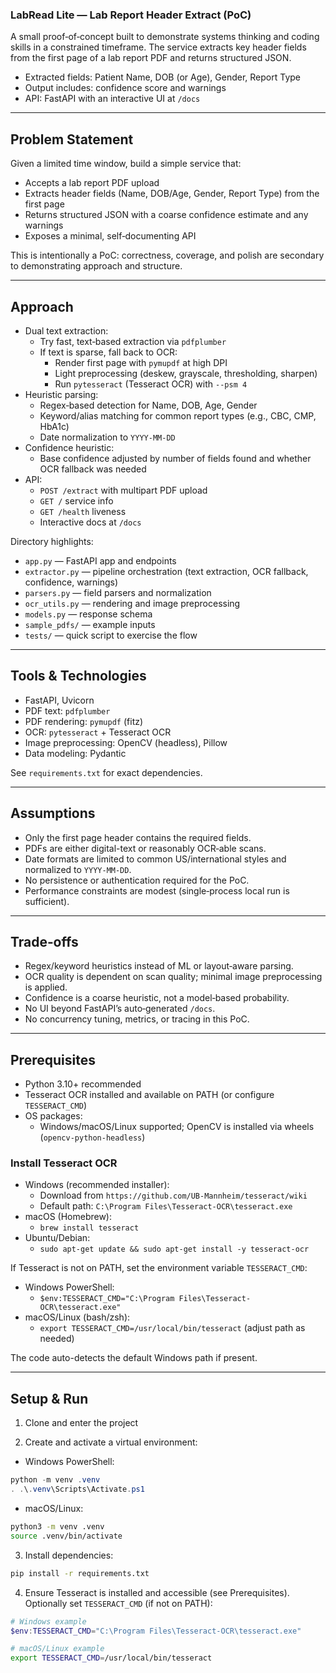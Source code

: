 ### LabRead Lite — Lab Report Header Extract (PoC)

A small proof‑of‑concept built to demonstrate systems thinking and coding skills in a constrained timeframe. The service extracts key header fields from the first page of a lab report PDF and returns structured JSON.

- Extracted fields: Patient Name, DOB (or Age), Gender, Report Type
- Output includes: confidence score and warnings
- API: FastAPI with an interactive UI at `/docs`

---

## Problem Statement

Given a limited time window, build a simple service that:
- Accepts a lab report PDF upload
- Extracts header fields (Name, DOB/Age, Gender, Report Type) from the first page
- Returns structured JSON with a coarse confidence estimate and any warnings
- Exposes a minimal, self‑documenting API

This is intentionally a PoC: correctness, coverage, and polish are secondary to demonstrating approach and structure.

---

## Approach

- Dual text extraction:
  - Try fast, text‑based extraction via `pdfplumber`
  - If text is sparse, fall back to OCR:
    - Render first page with `pymupdf` at high DPI
    - Light preprocessing (deskew, grayscale, thresholding, sharpen)
    - Run `pytesseract` (Tesseract OCR) with `--psm 4`
- Heuristic parsing:
  - Regex‑based detection for Name, DOB, Age, Gender
  - Keyword/alias matching for common report types (e.g., CBC, CMP, HbA1c)
  - Date normalization to `YYYY-MM-DD`
- Confidence heuristic:
  - Base confidence adjusted by number of fields found and whether OCR fallback was needed
- API:
  - `POST /extract` with multipart PDF upload
  - `GET /` service info
  - `GET /health` liveness
  - Interactive docs at `/docs`

Directory highlights:
- `app.py` — FastAPI app and endpoints
- `extractor.py` — pipeline orchestration (text extraction, OCR fallback, confidence, warnings)
- `parsers.py` — field parsers and normalization
- `ocr_utils.py` — rendering and image preprocessing
- `models.py` — response schema
- `sample_pdfs/` — example inputs
- `tests/` — quick script to exercise the flow

---

## Tools & Technologies

- FastAPI, Uvicorn
- PDF text: `pdfplumber`
- PDF rendering: `pymupdf` (fitz)
- OCR: `pytesseract` + Tesseract OCR
- Image preprocessing: OpenCV (headless), Pillow
- Data modeling: Pydantic

See `requirements.txt` for exact dependencies.

---

## Assumptions

- Only the first page header contains the required fields.
- PDFs are either digital-text or reasonably OCR‑able scans.
- Date formats are limited to common US/international styles and normalized to `YYYY-MM-DD`.
- No persistence or authentication required for the PoC.
- Performance constraints are modest (single‑process local run is sufficient).

---

## Trade‑offs

- Regex/keyword heuristics instead of ML or layout‑aware parsing.
- OCR quality is dependent on scan quality; minimal image preprocessing is applied.
- Confidence is a coarse heuristic, not a model‑based probability.
- No UI beyond FastAPI’s auto‑generated `/docs`.
- No concurrency tuning, metrics, or tracing in this PoC.

---

## Prerequisites

- Python 3.10+ recommended
- Tesseract OCR installed and available on PATH (or configure `TESSERACT_CMD`)
- OS packages:
  - Windows/macOS/Linux supported; OpenCV is installed via wheels (`opencv-python-headless`)

### Install Tesseract OCR

- Windows (recommended installer):
  - Download from `https://github.com/UB-Mannheim/tesseract/wiki`
  - Default path: `C:\Program Files\Tesseract-OCR\tesseract.exe`
- macOS (Homebrew):
  - `brew install tesseract`
- Ubuntu/Debian:
  - `sudo apt-get update && sudo apt-get install -y tesseract-ocr`

If Tesseract is not on PATH, set the environment variable `TESSERACT_CMD`:

- Windows PowerShell:
  - `$env:TESSERACT_CMD="C:\Program Files\Tesseract-OCR\tesseract.exe"`
- macOS/Linux (bash/zsh):
  - `export TESSERACT_CMD=/usr/local/bin/tesseract`  (adjust path as needed)

The code auto-detects the default Windows path if present.

---

## Setup & Run

1) Clone and enter the project

2) Create and activate a virtual environment:

- Windows PowerShell:
```powershell
python -m venv .venv
. .\.venv\Scripts\Activate.ps1
```

- macOS/Linux:
```bash
python3 -m venv .venv
source .venv/bin/activate
```

3) Install dependencies:
```bash
pip install -r requirements.txt
```

4) Ensure Tesseract is installed and accessible (see Prerequisites). Optionally set `TESSERACT_CMD` (if not on PATH):
```powershell
# Windows example
$env:TESSERACT_CMD="C:\Program Files\Tesseract-OCR\tesseract.exe"
```
```bash
# macOS/Linux example
export TESSERACT_CMD=/usr/local/bin/tesseract
